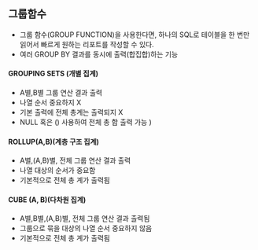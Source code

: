 ## 그룹함수

- 그룹 함수(GROUP FUNCTION)을 사용한다면, 하나의 SQL로 테이블을 한 번만 읽어서 빠르게 원하는 리포트를 작성할 수 있다.
- 여러 GROUP BY 결과를 동시에 출력(합집합)하는 기능

####  GROUPING SETS (개별 집계)

- A별,B별 그룹 연산 결과 출력
- 나열 순서 중요하지 X
- 기본 출력에 전체 총계는 출력되지 X
- NULL 혹은 () 사용하여 전체 총 합 출력 가능
)
####  ROLLUP(A,B)(계층 구조 집계)

- A별,(A,B)별, 전체 그룹 연산 결과 출력
 -  나열 대상의 순서가 중요함
- 기본적으로 전체 총 계가 출력됨

#### CUBE (A, B)(다차원 집계)

- A별,B별,(A,B)별, 전체 그룹 연산 결과 출력됨
- 그룹으로 묶을 대상의 나열 순서 중요하지 않음 
- 기본적으로 전체 총 계가 출력됨
